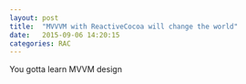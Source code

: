```yaml
---
layout: post
title:  "MVVVM with ReactiveCocoa will change the world"
date:   2015-09-06 14:20:15
categories: RAC
---
```


You gotta learn MVVM design